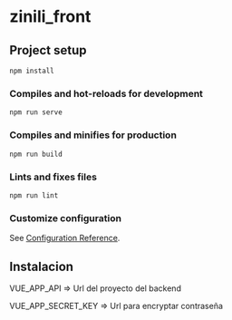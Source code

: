 # zinili_front

## Project setup
```
npm install
```

### Compiles and hot-reloads for development
```
npm run serve
```

### Compiles and minifies for production
```
npm run build
```

### Lints and fixes files
```
npm run lint
```

### Customize configuration
See [Configuration Reference](https://cli.vuejs.org/config/).

## Instalacion
VUE_APP_API => Url del proyecto del backend

VUE_APP_SECRET_KEY => Url para encryptar contraseña
